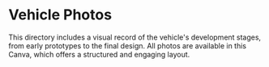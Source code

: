 # Vehicle Photos
This directory includes a visual record of the vehicle's development stages, from early prototypes to the final design. All photos are available in this Canva, which offers a structured and engaging layout.
